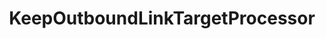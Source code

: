 ---
optionsClassName: KeepOutboundLinkTargetProcessorOptions
optionsClassFullName: MigrationTools.Clients.AzureDevops.Rest.Processors.KeepOutboundLinkTargetProcessorOptions
configurationSamples:
- name: defaults
  order: 2
  description: 
  code: There are no defaults! Check the sample for options!
  sampleFor: MigrationTools.Clients.AzureDevops.Rest.Processors.KeepOutboundLinkTargetProcessorOptions
- name: sample
  order: 1
  description: 
  code: There is no sample, but you can check the classic below for a general feel.
  sampleFor: MigrationTools.Clients.AzureDevops.Rest.Processors.KeepOutboundLinkTargetProcessorOptions
- name: classic
  order: 3
  description: 
  code: >-
    {
      "$type": "KeepOutboundLinkTargetProcessorOptions",
      "Enabled": false,
      "WIQLQuery": "Select [System.Id] From WorkItems Where [System.TeamProject] = @project and not [System.WorkItemType] contains 'Test Suite, Test Plan,Shared Steps,Shared Parameter,Feedback Request'",
      "TargetLinksToKeepOrganization": "https://dev.azure.com/nkdagility",
      "TargetLinksToKeepProject": "8950f163-3d8d-48d4-b14a-b7b250903fe1",
      "CleanupFileName": "c:/temp/OutboundLinkTargets.bat",
      "PrependCommand": "start",
      "DryRun": true,
      "SourceName": null,
      "TargetName": null
    }
  sampleFor: MigrationTools.Clients.AzureDevops.Rest.Processors.KeepOutboundLinkTargetProcessorOptions
description: missing XML code comments
className: KeepOutboundLinkTargetProcessor
typeName: Processors
architecture: 
options:
- parameterName: CleanupFileName
  type: String
  description: File path where the cleanup script or batch file will be generated for removing unwanted outbound links.
  defaultValue: missing XML code comments
- parameterName: DryRun
  type: Boolean
  description: When true, performs a dry run without making actual changes, only generating the cleanup script for review.
  defaultValue: missing XML code comments
- parameterName: Enabled
  type: Boolean
  description: If set to `true` then the processor will run. Set to `false` and the processor will not run.
  defaultValue: missing XML code comments
- parameterName: PrependCommand
  type: String
  description: Command to prepend to each line in the cleanup script, such as "start" for Windows batch files.
  defaultValue: missing XML code comments
- parameterName: SourceName
  type: String
  description: missing XML code comments
  defaultValue: missing XML code comments
- parameterName: TargetLinksToKeepOrganization
  type: String
  description: URL of the Azure DevOps organization whose links should be preserved during cleanup operations.
  defaultValue: missing XML code comments
- parameterName: TargetLinksToKeepProject
  type: String
  description: Project name or GUID within the target organization whose links should be preserved.
  defaultValue: missing XML code comments
- parameterName: TargetName
  type: String
  description: missing XML code comments
  defaultValue: missing XML code comments
- parameterName: WIQLQuery
  type: String
  description: WIQL (Work Item Query Language) query used to select the work items whose outbound links should be processed for preservation.
  defaultValue: missing XML code comments
status: missing XML code comments
processingTarget: missing XML code comments
classFile: src/MigrationTools.Clients.AzureDevops.Rest/Processors/KeepOutboundLinkTargetProcessor.cs
optionsClassFile: src/MigrationTools.Clients.AzureDevops.Rest/Processors/KeepOutboundLinkTargetProcessorOptions.cs

redirectFrom:
- /Reference/Processors/KeepOutboundLinkTargetProcessorOptions/
layout: reference
toc: true
permalink: /Reference/Processors/KeepOutboundLinkTargetProcessor/
title: KeepOutboundLinkTargetProcessor
categories:
- Processors
- 
topics:
- topic: notes
  path: /docs/Reference/Processors/KeepOutboundLinkTargetProcessor-notes.md
  exists: false
  markdown: ''
- topic: introduction
  path: /docs/Reference/Processors/KeepOutboundLinkTargetProcessor-introduction.md
  exists: false
  markdown: ''

---